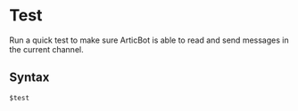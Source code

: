 # Test
Run a quick test to make sure ArticBot is able to read and send messages in the current channel.

## Syntax
`$test`